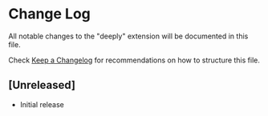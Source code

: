 # Change Log

All notable changes to the "deeply" extension will be documented in this file.

Check [Keep a Changelog](http://keepachangelog.com/) for recommendations on how to structure this file.

## [Unreleased]

- Initial release